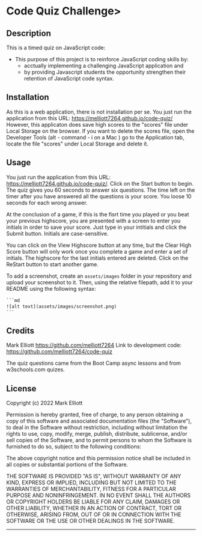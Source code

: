 # Code Quiz Challenge>

## Description

This is a timed quiz on JavaScript code:

- This purpose of this project is to reinforce JavaScript coding skills by:
    - acctually implementing a challenging JavaScript application and
    - by providing Javascript students the opportunity strengthen their retention of JavaScript code syntax.


## Installation

As this is a web application, there is not installation per se.   You just run the application from this URL: https://melliott7264.github.io/code-quiz/
However, this applicaton does save high scores to the "scores" file under  Local Storage on the browser.  If you want to delete the scores file, open the Developer Tools (alt - command -  i on a Mac ) go to the Application tab, locate the file "scores" under Local Storage and delete it.

## Usage

You just run the application from this URL: https://melliott7264.github.io/code-quiz/.  Click on the Start button to begin.   The quiz gives you 60 seconds to answer six questions.  The time left on the timer after you have answered all the questions is your score.  You loose 10 seconds for each wrong answer.

At the conclusion of a game, if this is the fisrt time you played or you beat your previous highscore, you are presented with a screen to enter you initials in order to save your score.   Just type in your intitials and click the Submit button.  Initials are case-sensitive.

You can click on the View Highscore button at any time, but the Clear High Score button will only work once you complete a game and enter a set of initials.   The highscore for the last initials entered are deleted.  Click on the ReStart button to start another game.

To add a screenshot, create an `assets/images` folder in your repository and upload your screenshot to it. Then, using the relative filepath, add it to your README using the following syntax:

    ```md
    ![alt text](assets/images/screenshot.png)
    ```

## Credits

Mark Elliott  https://github.com/melliott7264    Link to development code: https://github.com/melliott7264/code-quiz

The quiz questions came from the Boot Camp async lessons and from w3schools.com quizes.

## License

Copyright (c) 2022 Mark Elliott

Permission is hereby granted, free of charge, to any person obtaining a copy
of this software and associated documentation files (the "Software"), to deal
in the Software without restriction, including without limitation the rights
to use, copy, modify, merge, publish, distribute, sublicense, and/or sell
copies of the Software, and to permit persons to whom the Software is
furnished to do so, subject to the following conditions:

The above copyright notice and this permission notice shall be included in all
copies or substantial portions of the Software.

THE SOFTWARE IS PROVIDED "AS IS", WITHOUT WARRANTY OF ANY KIND, EXPRESS OR
IMPLIED, INCLUDING BUT NOT LIMITED TO THE WARRANTIES OF MERCHANTABILITY,
FITNESS FOR A PARTICULAR PURPOSE AND NONINFRINGEMENT. IN NO EVENT SHALL THE
AUTHORS OR COPYRIGHT HOLDERS BE LIABLE FOR ANY CLAIM, DAMAGES OR OTHER
LIABILITY, WHETHER IN AN ACTION OF CONTRACT, TORT OR OTHERWISE, ARISING FROM,
OUT OF OR IN CONNECTION WITH THE SOFTWARE OR THE USE OR OTHER DEALINGS IN THE
SOFTWARE.

---
